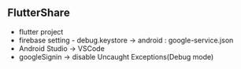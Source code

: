 ## FlutterShare

- flutter project
- firebase setting - debug.keystore -> android : google-service.json
- Android Studio -> VSCode
- googleSignin -> disable Uncaught Exceptions(Debug mode)